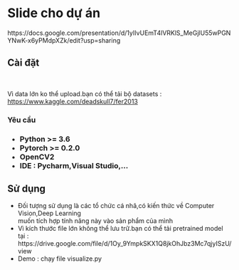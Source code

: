 <h1>Slide cho dự án</h1>
https://docs.google.com/presentation/d/1yIIvUEmT4lVRKlS_MeGjlU55wPGNYNwK-x6yPMdpXZk/edit?usp=sharing

<h2>Cài đặt</h2><br>

Vì data lớn ko thể upload.bạn có thể tải bộ datasets :
https://www.kaggle.com/deadskull7/fer2013

<h3>Yêu cầu<h3>
  <ul>
    <li>Python >= 3.6</li>
    <li>Pytorch >= 0.2.0 </li>
    <li>OpenCV2 </li>
    <li>IDE : Pycharm,Visual Studio,...</li>
  </ul>
 
<h2>Sử dụng</h2>
  <ul>
    <li>Đối tượng sử dụng là các tổ chức cá nhâ,có kiến thức về Computer Vision,Deep Learning<br>
      muốn tích hợp tính năng này vào sản phẩm của mình</li>
    <li>Vì kích thước file lớn không thể lưu trữ.bạn có thể tải pretrained model tại :<br>
      https://drive.google.com/file/d/1Oy_9YmpkSKX1Q8jkOhJbz3Mc7qjyISzU/view</li>
    <li>Demo : chạy file visualize.py</li>
  </l>
